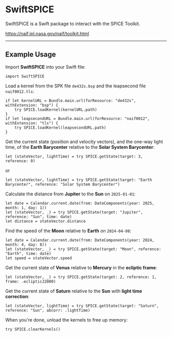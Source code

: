 # SwiftSPICE

SwiftSPICE is a Swift package to interact with the SPICE Toolkit.

https://naif.jpl.nasa.gov/naif/toolkit.html

---

## Example Usage

Import **SwiftSPICE** into your Swift file:

```
import SwiftSPICE
```

Load a kernel from the SPK file `de432s.bsp` and the leapsecond file `naif0012.tls`:

```
if let kernelURL = Bundle.main.url(forResource: "de432s", withExtension: "bsp") {
    try SPICE.loadKernel(kernelURL.path)
}
if let leapsecondURL = Bundle.main.url(forResource: "naif0012", withExtension: "tls") {
    try SPICE.loadKernel(leapsecondURL.path)
}
```

Get the current state (position and velocity vectors), and the one-way light time, of the **Earth Barycenter** relative to the **Solar System Barycenter**:

```
let (stateVector, lightTime) = try SPICE.getState(target: 3, reference: 0)
```
or
```
let (stateVector, lightTime) = try SPICE.getState(target: "Earth Barycenter", reference: "Solar System Barycenter")
```

Calculate the distance from **Jupiter** to the **Sun** on `2025-01-01`:

```
let date = Calendar.current.date(from: DateComponents(year: 2025, month: 1, day: 1))
let (stateVector, _) = try SPICE.getState(target: "Jupiter", reference: "Sun", time: date)
let distance = stateVector.distance
```

Find the speed of the **Moon** relative to **Earth** on `2024-04-08`:

```
let date = Calendar.current.date(from: DateComponents(year: 2024, month: 4, day: 8))
let (stateVector, _) = try SPICE.getState(target: "Moon", reference: "Earth", time: date)
let speed = stateVector.speed
```

Get the current state of **Venus** relative to **Mercury** in the **ecliptic frame**:

```
let (stateVector, _) = try SPICE.getState(target: 2, reference: 1, frame: .eclipticJ2000) 
```

Get the current state of **Saturn** relative to the **Sun** with **light time correction**:
```
let (stateVector, lightTime) = try SPICE.getState(target: "Saturn", reference: "Sun", abcorr: .lightTime)
```

When you're done, unload the kernels to free up memory:

```
try SPICE.clearKernels()
```


